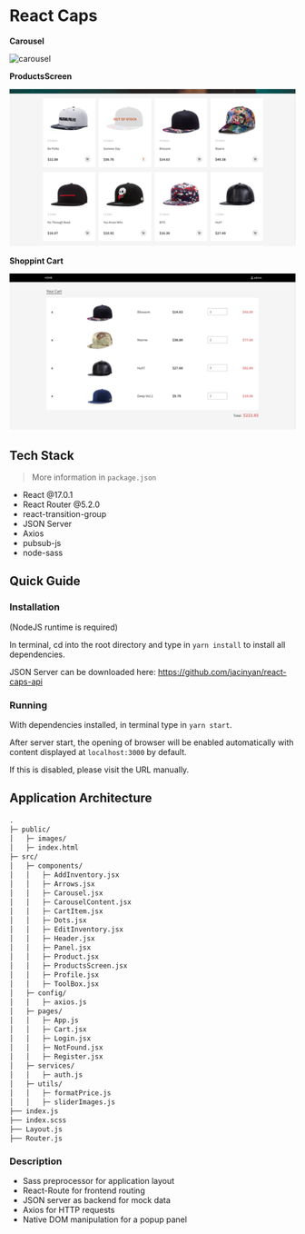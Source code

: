 # React Caps

**Carousel**

![carousel](./public/doc/1.png)

**ProductsScreen**

![products](public/doc/2.png)

**Shoppint Cart**

![cart](public/doc/3.png)

## Tech Stack

>  More information in `package.json`

 - React @17.0.1
 - React Router @5.2.0
 - react-transition-group
 - JSON Server
 - Axios
 - pubsub-js
 - node-sass 

## Quick Guide

### Installation

(NodeJS runtime is required)

In terminal, cd into the root directory and type in `yarn install` to install all dependencies.

JSON Server can be downloaded here: https://github.com/jacinyan/react-caps-api

### Running

With dependencies installed, in terminal type in `yarn start`.

After server start, the opening of browser will be enabled automatically with content displayed at `localhost:3000` by default. 

If this is disabled, please visit the URL manually.

## Application Architecture
    .
    ├─ public/ 
    │   ├─ images/	               
    │   ├─ index.html              
    ├─ src/                        
    │   ├─ components/             
    │   │   ├─ AddInventory.jsx       
    │   │   ├─ Arrows.jsx             
    │   │   ├─ Carousel.jsx          
    │   │   ├─ CarouselContent.jsx   
    │   │   ├─ CartItem.jsx           
    │   │   ├─ Dots.jsx               
    │   │   ├─ EditInventory.jsx               
    │   │   ├─ Header.jsx                
    │   │   ├─ Panel.jsx              
    │   │   ├─ Product.jsx           
    │   │   ├─ ProductsScreen.jsx             
    │   │   ├─ Profile.jsx     
    │   │   ├─ ToolBox.jsx 
    │   ├─ config/ 
    │   │   ├─ axios.js 
    │   ├─ pages/
    │   │   ├─ App.js 
    │   │   ├─ Cart.jsx 
    │   │   ├─ Login.jsx 
    │   │   ├─ NotFound.jsx
    │   │   ├─ Register.jsx 
    │   ├─ services/ 
    │   │   ├─ auth.js 
    │   ├─ utils/
    │   │   ├─ formatPrice.js 
    │   │   ├─ sliderImages.js 
    ├── index.js
    ├── index.scss
    ├── Layout.js 
    ├── Router.js                 

### Description

 - Sass preprocessor for application layout
 - React-Route for frontend routing
 - JSON server as backend for mock data
 - Axios for HTTP requests
 - Native DOM manipulation for a popup panel